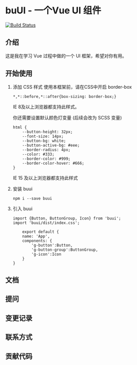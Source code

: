 # buUI - 一个Vue UI 组件
[![Build Status](https://www.travis-ci.org/q2419068625/buUI.svg?branch=main)](https://www.travis-ci.org/q2419068625/buUI)



## 介绍
这是我在学习 Vue 过程中做的一个 UI 框架，希望对你有用。
## 开始使用
1. 添加 CSS 样式
    使用本框架前，请在CSS中开启  border-box

    ```
    *,*::before,*::after{box-sizing: border-box;}
    ```
    IE 8及以上浏览器都支持此样式。
    
    你还需要设置默认颜色灯变量 (后续会改为 SCSS 变量)
    ```
    html {
        --button-height: 32px;
        --font-size: 14px;
        --button-bg: white;
        --button-active-bg: #eee;
        --border-radius: 4px;
        --color: #333;
        --border-color: #999;
        --border-color-hover: #666;
    }
    ```
    IE 15 及以上浏览器都支持此样式
2. 安装 buui
    ```
    npm i --save buui
    ```
3. 引入 buui
    ```
    import {Button, ButtonGroup, Icon} from 'buui';
    import 'buui/dist/index.css';

        export default {
        name: 'App',
        components: {
            'g-button':Button,
            'g-button-group':ButtonGroup,
            'g-icon':Icon
        }
    }
    ```

## 文档

## 提问

## 变更记录

## 联系方式

## 贡献代码

